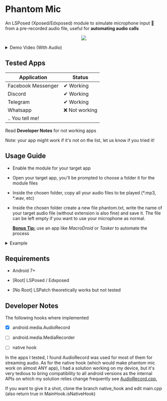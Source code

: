 # Phantom Mic

An LSPosed (Xposed/Edxposed) module to simulate microphone input 🎤 from a pre-recorded audio file, useful for **automating audio calls** 

<p align="center">
  <img src="https://github.com/user-attachments/assets/184a245f-52d0-4933-b8d8-69284e910791" />
</p>

<details>
  <summary>Demo Video (With Audio)</summary>
  



https://github.com/user-attachments/assets/12a9d229-fd8a-4370-b969-1a342360abdf



</details>

## Tested Apps

| Application        | Status        |
| ------------------ | ------------- |
| Facebook Messenger | ✔ Working     |
| Discord            | ✔ Working     |
| Telegram           | ✔ Working     |
| Whatsapp           | ❌ Not working |
| .. You tell me!    |               |

Read **Developer Notes** for not working apps

Note: your app might work if it's not on the list, let us know if you tried it!

## Usage Guide

- Enable the module for your target app

- Open your target app, you'll be prompted to choose a folder it for the module files

- Inside the chosen folder, copy all your audio files to be played (*.mp3, *.wav, etc) 

- Inside the chosen folder create a new file phantom.txt, write the name of your target audio file (without extension is also fine) and save it. The file can be left empty if you want to use your microphone as normal.
  
  **<u>Bonus Tip:</u>** use an app like *MacroDroid* or *Tasker* to automate the process

<details>

<summary>Example</summary>

### Folder Structure

```
CHOSEN_FOLDER
|_ music.mp3
|_ whatevername.wav
|_ sample.aac
|_ phantom.txt
```

### Inside phantom.txt

```
music.mp3
```

</details>

## Requirements

- Android 7+

- [Root] LSPosed / Edxposed

- [No Root] LSPatch theoretically works but not tested

## Developer Notes

The following hooks where implemented

- [x] android.media.AudioRecord

- [ ] android.media.MediaRecorder

- [ ] native hook

In the apps I tested, I found AudioRecord was used for most of them for streaming audio. As for the native hook (which would make phantom mic work on almost ANY app), I had a solution working on my device, but it's very tedious to bring compatibility to all android versions as the internal APIs on which my solution relies change frequently see [AudioRecord.cpp](https://cs.android.com/android/platform/superproject/main/+/main:frameworks/av/media/libaudioclient/AudioRecord.cpp;l=1?q=AudioRecord.cpp&sq=&ss=android%2Fplatform%2Fsuperproject%2Fmain),

If you want to give it a shot, clone the branch native_hook and edit main.cpp (also return true in MainHook.isNativeHook)
